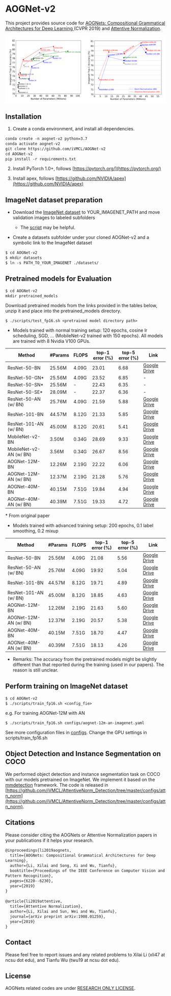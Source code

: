 
# AOGNet-v2

This project provides source code for [AOGNets: Compositional Grammatical Architectures for Deep Learning
](https://arxiv.org/abs/1711.05847)(CVPR 2019) and [Attentive Normalization](https://arxiv.org/abs/1908.01259).

<img align="center" src="images/an-comparison.png" alt="drawing"/>

## Installation

1. Create a conda environment, and install all dependencies.
```
conda create -n aognet-v2 python=3.7
conda activate aognet-v2
git clone https://github.com/iVMCL/AOGNet-v2
cd AOGNet-v2
pip install -r requirements.txt
```
2. Install PyTorch 1.0+, follows [https://pytorch.org/](https://pytorch.org/)

3. Install apex, follows [https://github.com/NVIDIA/apex](https://github.com/NVIDIA/apex)


## ImageNet dataset preparation

- Download the [ImageNet dataset](http://image-net.org/download) to YOUR_IMAGENET_PATH and move validation images to labeled subfolders
    - The [script](https://raw.githubusercontent.com/soumith/imagenetloader.torch/master/valprep.sh) may be helpful.

- Create a datasets subfolder under your cloned AOGNet-v2 and a symbolic link to the ImageNet dataset

```
$ cd AOGNet-v2
$ mkdir datasets
$ ln -s PATH_TO_YOUR_IMAGENET ./datasets/
```

## Pretrained models for Evaluation

```
$ cd AOGNet-v2
mkdir pretrained_models
```
Download pretrained models from the links provided in the tables below, unzip it and place into the pretrained_models directory.
```
$ ./scripts/test_fp16.sh <pretrained model directory path>
```

- Models trained with normal training setup: 120 epochs, cosine lr scheduling, SGD, ... (MobileNet-v2 trained with 150 epochs). All models are trained with 8 Nvidia V100 GPUs. 

| Method | #Params | FLOPS | top-1 error (%) | top-5 error (%)| Link |
|---|---|---|---|---|---|
| ResNet-50-BN | 25.56M | 4.09G | 23.01 | 6.68 | [Google Drive](https://drive.google.com/open?id=1NqGbN5XjEWufq-V3WXz0eXJ2HKDL2wGV) |
| ResNet-50-GN* | 25.56M | 4.09G | 23.52 | 6.85 | - |
| ResNet-50-SN* | 25.56M | - | 22.43 | 6.35 | - |
| ResNet-50-SE* | 28.09M | - | 22.37 | 6.36 | - |
| ResNet-50-AN (w/ BN) | 25.76M | 4.09G | 21.59 | 5.88 | [Google Drive](https://drive.google.com/open?id=17MNrFTBJS__1cW6PNcLS1lJ7590QyA6m) |
| ResNet-101-BN | 44.57M | 8.12G | 21.33 | 5.85 | [Google Drive](https://drive.google.com/open?id=1txeVNkDDKd45dIrJAZyW6Si1UgGvqtXu)|
| ResNet-101-AN (w/ BN) | 45.00M | 8.12G | 20.61 | 5.41 |[Google Drive](https://drive.google.com/open?id=1Cq-D2Gm2QeZW2WqfCrSeqou4AhYqH9yN) |
| MobileNet-v2-BN | 3.50M | 0.34G | 28.69 | 9.33 | [Google Drive]()|
| MobileNet-v2-AN (w/ BN) | 3.56M | 0.34G | 26.67 | 8.56 | [Google Drive](https://drive.google.com/open?id=1pD-fHdzyVW5ufC8FB4R7yPtjN4Z2St4t)|
| AOGNet-12M-BN | 12.26M | 2.19G | 22.22 | 6.06 | [Google Drive](https://drive.google.com/open?id=1PsA2EvEw7wsCGhzp65Lfq3w1pvkU65o0) |
| AOGNet-12M-AN (w/ BN) | 12.37M | 2.19G | 21.28 | 5.76 | [Google Drive](https://drive.google.com/open?id=1t4Oa0vZuakNfR-PWhMIiOWsVTCZ8Z-G-) |
| AOGNet-40M-BN | 40.15M | 7.51G | 19.84 | 4.94 | [Google Drive](https://drive.google.com/open?id=1u-ToLniZVEkBlbSGQL49A3V72cXS5Dwd) |
| AOGNet-40M-AN (w/ BN) | 40.39M | 7.51G | 19.33 | 4.72 | [Google Drive](https://drive.google.com/open?id=1LWvdhjxQ259_Gq-YMNT70fAraDGsIWKo) |

\* From original paper

- Models trained with advanced training setup: 200 epochs, 0.1 label smoothing, 0.2 mixup

| Method | #Params | FLOPS | top-1 error (%) | top-5 error (%)| Link |
|---|---|---|---|---|---|
| ResNet-50-BN | 25.56M | 4.09G | 21.08 | 5.56 | [Google Drive](https://drive.google.com/open?id=1SoE0U9W5ghpEhmCCYqClq9Io1WkZts_C) |
| ResNet-50-AN (w/ BN) | 25.76M | 4.09G | 19.92 | 5.04 | [Google Drive](https://drive.google.com/open?id=1qWSN-95Blq-MBCFCzh1DpmmB7kk9VHbU) |
| ResNet-101-BN | 44.57M | 8.12G | 19.71 | 4.89 | [Google Drive](https://drive.google.com/open?id=1oqPQG7Oc0REvrLABAjsrmOpP4GdGgXEG)|
| ResNet-101-AN (w/ BN) | 45.00M | 8.12G | 18.85 | 4.63 |[Google Drive](https://drive.google.com/open?id=1habUSoSotE8-fEq60IhnR2CjYM14wssv) |
| AOGNet-12M-BN | 12.26M | 2.19G | 21.63 | 5.60 | [Google Drive](https://drive.google.com/open?id=14gZ18L4mqHWI79P3d-gY01jqqGVsA9hB) |
| AOGNet-12M-AN (w/ BN) | 12.37M | 2.19G | 20.57 | 5.38 | [Google Drive](https://drive.google.com/open?id=1GY6TbanFrXSBcFD-kjmBixf4wG2Vp1sJ) |
| AOGNet-40M-BN | 40.15M | 7.51G | 18.70 | 4.47 | [Google Drive](https://drive.google.com/open?id=1MugHc_9rn5wR7d1Hyx4oaGjc64l8v_aG) |
| AOGNet-40M-AN (w/ BN) | 40.39M | 7.51G | 18.13 | 4.26 | [Google Drive](https://drive.google.com/open?id=1w5W12mDgni0DPCANuvPoIbmKKPND-Kdh) |

- Remarks: The accuracy from the pretrained models might be slightly different than that reported during the training (used in our papers). The reason is still unclear.


## Perform training on ImageNet dataset

```
$ cd AOGNet-v2
$ ./scripts/train_fp16.sh <config_fie>
```

e.g. For training AOGNet-12M with AN 
```
$ ./scripts/train_fp16.sh configs/aognet-12m-an-imagenet.yaml
```

See more configuration files in [configs](https://github.com/iVMCL/AOGNet-v2/tree/master/configs). Change the GPU settings in scripts/train_fp16.sh



## Object Detection and Instance Segmentation on COCO
We performed object detection and instance segmentation task on COCO with our models pretrained on ImageNet. We implement it based on the [mmdetection](https://github.com/open-mmlab/mmdetection) framework. The code is released in [https://github.com/iVMCL/AttentiveNorm_Detection/tree/master/configs/attn_norm](https://github.com/iVMCL/AttentiveNorm_Detection/tree/master/configs/attn_norm).

## Citations
Please consider citing the AOGNets or Attentive Normalization papers in your publications if it helps your research.
```
@inproceedings{li2019aognets,
  title={AOGNets: Compositional Grammatical Architectures for Deep Learning},
  author={Li, Xilai and Song, Xi and Wu, Tianfu},
  booktitle={Proceedings of the IEEE Conference on Computer Vision and Pattern Recognition},
  pages={6220--6230},
  year={2019}
}

@article{li2019attentive,
  title={Attentive Normalization},
  author={Li, Xilai and Sun, Wei and Wu, Tianfu},
  journal={arXiv preprint arXiv:1908.01259},
  year={2019}
}
```

## Contact

Please feel free to report issues and any related problems to Xilai Li (xli47 at ncsu dot edu), and Tianfu Wu (twu19 at ncsu dot edu).

## License

AOGNets related codes are under [RESEARCH ONLY LICENSE](./LICENSE).
